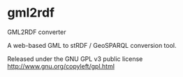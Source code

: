 # gml2rdf
GML2RDF converter

A web-based GML to stRDF / GeoSPARQL conversion tool.

Released under the GNU GPL v3 public license 
http://www.gnu.org/copyleft/gpl.html
